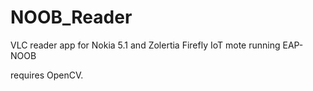 # NOOB_Reader
VLC reader app for Nokia 5.1 and Zolertia Firefly IoT mote running EAP-NOOB

requires OpenCV.
